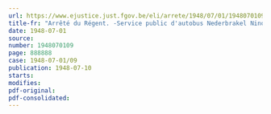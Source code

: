 ```yaml
---
url: https://www.ejustice.just.fgov.be/eli/arrete/1948/07/01/1948070109/justel
title-fr: "Arrêté du Régent. -Service public d'autobus Nederbrakel Ninove"
date: 1948-07-01
source:
number: 1948070109
page: 888888
case: 1948-07-01/09
publication: 1948-07-10
starts:
modifies:
pdf-original:
pdf-consolidated:
---
```


